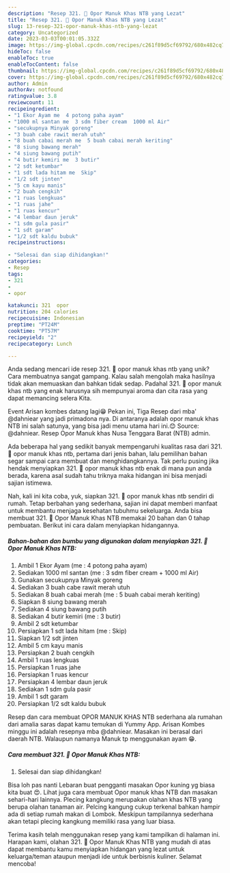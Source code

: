 ```yaml
---
description: "Resep 321. 🍲 Opor Manuk Khas NTB yang Lezat"
title: "Resep 321. 🍲 Opor Manuk Khas NTB yang Lezat"
slug: 13-resep-321-opor-manuk-khas-ntb-yang-lezat
category: Uncategorized
date: 2023-03-03T00:01:05.332Z
image: https://img-global.cpcdn.com/recipes/c261f89d5cf69792/680x482cq70/321-opor-manuk-khas-ntb-foto-resep-utama.jpg
hideToc: false
enableToc: true
enableTocContent: false
thumbnail: https://img-global.cpcdn.com/recipes/c261f89d5cf69792/680x482cq70/321-opor-manuk-khas-ntb-foto-resep-utama.jpg
cover: https://img-global.cpcdn.com/recipes/c261f89d5cf69792/680x482cq70/321-opor-manuk-khas-ntb-foto-resep-utama.jpg
author: Admin
authorAv: notfound
ratingvalue: 3.8
reviewcount: 11
recipeingredient:
- "1 Ekor Ayam me  4 potong paha ayam"
- "1000 ml santan me  3 sdm fiber cream  1000 ml Air"
- "secukupnya Minyak goreng"
- "3 buah cabe rawit merah utuh"
- "8 buah cabai merah me  5 buah cabai merah keriting"
- "8 siung bawang merah"
- "4 siung bawang putih"
- "4 butir kemiri me  3 butir"
- "2 sdt ketumbar"
- "1 sdt lada hitam me  Skip"
- "1/2 sdt jinten"
- "5 cm kayu manis"
- "2 buah cengkih"
- "1 ruas lengkuas"
- "1 ruas jahe"
- "1 ruas kencur"
- "4 lembar daun jeruk"
- "1 sdm gula pasir"
- "1 sdt garam"
- "1/2 sdt kaldu bubuk"
recipeinstructions:

- "Selesai dan siap dihidangkan!"
categories:
- Resep
tags:
- 321
- 
- opor

katakunci: 321  opor 
nutrition: 204 calories
recipecuisine: Indonesian
preptime: "PT24M"
cooktime: "PT57M"
recipeyield: "2"
recipecategory: Lunch

---
```





Anda sedang mencari ide resep 321. 🍲 opor manuk khas ntb yang unik? Cara membuatnya sangat gampang. Kalau salah mengolah maka hasilnya tidak akan memuaskan dan bahkan tidak sedap. Padahal 321. 🍲 opor manuk khas ntb yang enak harusnya sih mempunyai aroma dan cita rasa yang dapat memancing selera Kita.





Event Arisan kombes datang lagi😁 Pekan ini, Tiga Resep dari mba&#39; @dahniear yang jadi primadona nya. Di antaranya adalah opor manuk khas NTB ini salah satunya, yang bisa jadi menu utama hari ini.😊 Source: @dahniear. Resep Opor Manuk khas Nusa Tenggara Barat (NTB) admin.

Ada beberapa hal yang sedikit banyak mempengaruhi kualitas rasa dari 321. 🍲 opor manuk khas ntb, pertama dari jenis bahan, lalu pemilihan bahan segar sampai cara membuat dan menghidangkannya. Tak perlu pusing jika hendak menyiapkan 321. 🍲 opor manuk khas ntb enak di mana pun anda berada, karena asal sudah tahu triknya maka hidangan ini bisa menjadi sajian istimewa.






Nah, kali ini kita coba, yuk, siapkan 321. 🍲 opor manuk khas ntb sendiri di rumah. Tetap berbahan yang sederhana, sajian ini dapat memberi manfaat untuk membantu menjaga kesehatan tubuhmu sekeluarga. Anda bisa membuat 321. 🍲 Opor Manuk Khas NTB memakai 20 bahan dan 0 tahap pembuatan. Berikut ini cara dalam menyiapkan hidangannya.

<!--inarticleads1-->

##### Bahan-bahan dan bumbu yang digunakan dalam menyiapkan 321. 🍲 Opor Manuk Khas NTB:

1. Ambil 1 Ekor Ayam (me : 4 potong paha ayam)
1. Sediakan 1000 ml santan (me : 3 sdm fiber cream + 1000 ml Air)
1. Gunakan secukupnya Minyak goreng
1. Sediakan 3 buah cabe rawit merah utuh
1. Sediakan 8 buah cabai merah (me : 5 buah cabai merah keriting)
1. Siapkan 8 siung bawang merah
1. Sediakan 4 siung bawang putih
1. Sediakan 4 butir kemiri (me : 3 butir)
1. Ambil 2 sdt ketumbar
1. Persiapkan 1 sdt lada hitam (me : Skip)
1. Siapkan 1/2 sdt jinten
1. Ambil 5 cm kayu manis
1. Persiapkan 2 buah cengkih
1. Ambil 1 ruas lengkuas
1. Persiapkan 1 ruas jahe
1. Persiapkan 1 ruas kencur
1. Persiapkan 4 lembar daun jeruk
1. Sediakan 1 sdm gula pasir
1. Ambil 1 sdt garam
1. Persiapkan 1/2 sdt kaldu bubuk


Resep dan cara membuat OPOR MANUK KHAS NTB sederhana ala rumahan dari amalia saras dapat kamu temukan di Yummy App. Arisan Kombes minggu ini adalah resepnya mba @dahniear. Masakan ini berasal dari daerah NTB. Walaupun namanya Manuk tp menggunakan ayam 😁. 

<!--inarticleads2-->

##### Cara membuat 321. 🍲 Opor Manuk Khas NTB:


1. Selesai dan siap dihidangkan!

Bisa loh pas nanti Lebaran buat pengganti masakan Opor kuning yg biasa kita buat 😍. Lihat juga cara membuat Opor manuk khas NTB dan masakan sehari-hari lainnya. Plecing kangkung merupakan olahan khas NTB yang berupa olahan tanaman air. Pelcing kangung cukup terkenal bahkan hampir ada di setiap rumah makan di Lombok. Meskipun tampilannya sederhana akan tetapi plecing kangkung memiliki rasa yang luar biasa. 

Terima kasih telah menggunakan resep yang kami tampilkan di halaman ini. Harapan kami, olahan 321. 🍲 Opor Manuk Khas NTB yang mudah di atas dapat membantu kamu menyiapkan hidangan yang lezat untuk keluarga/teman ataupun menjadi ide untuk berbisnis kuliner. Selamat mencoba!

